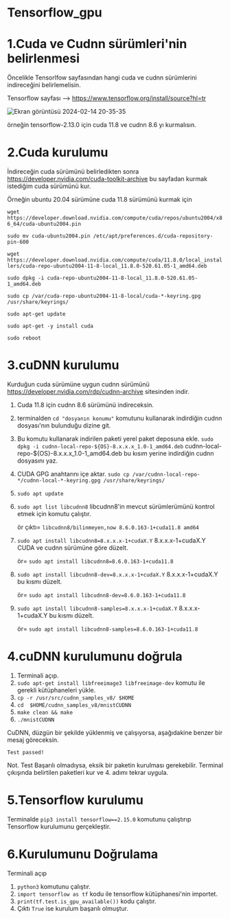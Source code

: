 # Tensorflow_gpu

# 1.Cuda ve Cudnn sürümleri'nin belirlenmesi

Öncelikle Tensorlfow sayfasından hangi cuda ve cudnn sürümlerini indireceğini belirlemelisin.

Tensorflow sayfası -->  https://www.tensorflow.org/install/source?hl=tr

![Ekran görüntüsü 2024-02-14 20-35-35](https://github.com/koesan/Tensorflow_gpu/assets/96130124/086f5465-71d7-4a9f-bca3-f8630be0cd5b)

örneğin tensorflow-2.13.0 için cuda 11.8 ve cudnn 8.6 yı kurmalısın.

# 2.Cuda kurulumu

İndireceğin cuda sürümünü belirledikten sonra https://developer.nvidia.com/cuda-toolkit-archive bu sayfadan kurmak istediğim cuda sürümünü kur.

Örneğin ubuntu 20.04 sürümüne cuda 11.8 sürümünü kurmak için

`
wget https://developer.download.nvidia.com/compute/cuda/repos/ubuntu2004/x86_64/cuda-ubuntu2004.pin
`

`
sudo mv cuda-ubuntu2004.pin /etc/apt/preferences.d/cuda-repository-pin-600
`

`
wget https://developer.download.nvidia.com/compute/cuda/11.8.0/local_installers/cuda-repo-ubuntu2004-11-8-local_11.8.0-520.61.05-1_amd64.deb
`

`
sudo dpkg -i cuda-repo-ubuntu2004-11-8-local_11.8.0-520.61.05-1_amd64.deb
`

`
sudo cp /var/cuda-repo-ubuntu2004-11-8-local/cuda-*-keyring.gpg /usr/share/keyrings/
`

`
sudo apt-get update
`

`
sudo apt-get -y install cuda
`

`
sudo reboot
`

# 3.cuDNN kurulumu

Kurduğun cuda sürümüne uygun cudnn sürümünü https://developer.nvidia.com/rdp/cudnn-archive sitesinden indir.

1. Cuda 11.8 için cudnn 8.6 sürümünü indireceksin.
2. terminalden `cd "dosyanın konumu"` komutunu kullanarak indirdiğin cudnn dosyası'nın bulunduğu dizine git.
3. Bu komutu kullanarak indirilen paketi yerel paket deposuna ekle.
`sudo dpkg -i cudnn-local-repo-${OS}-8.x.x.x_1.0-1_amd64.deb` cudnn-local-repo-${OS}-8.x.x.x_1.0-1_amd64.deb bu kısım yerine indirdiğin cudnn dosyasını yaz.
5. CUDA GPG anahtarını içe aktar.
`sudo cp /var/cudnn-local-repo-*/cudnn-local-*-keyring.gpg /usr/share/keyrings/`
6. `sudo apt update`
7. `sudo apt list libcudnn8` libcudnn8'in mevcut sürümlerümünü kontrol etmek için komutu çalıştır. 

    ör çıktı= `libcudnn8/bilinmeyen,now 8.6.0.163-1+cuda11.8 amd64`
   
9. `sudo apt install libcudnn8=8.x.x.x-1+cudaX.Y` 8.x.x.x-1+cudaX.Y CUDA ve cudnn sürümüne göre düzelt.

    ör= `sudo apt install libcudnn8=8.6.0.163-1+cuda11.8` 

10. `sudo apt install libcudnn8-dev=8.x.x.x-1+cudaX.Y` 8.x.x.x-1+cudaX.Y bu kısmı düzelt.

    ör= `sudo apt install libcudnn8-dev=8.6.0.163-1+cuda11.8` 

11. `sudo apt install libcudnn8-samples=8.x.x.x-1+cudaX.Y` 8.x.x.x-1+cudaX.Y bu kısmı düzelt.

    ör= `sudo apt install libcudnn8-samples=8.6.0.163-1+cuda11.8` 

# 4.cuDNN kurulumunu doğrula

1. Terminali açıp.
2. `sudo apt-get install libfreeimage3 libfreeimage-dev` komutu ile gerekli kütüphaneleri yükle.
3. `cp -r /usr/src/cudnn_samples_v8/ $HOME`
4. `cd  $HOME/cudnn_samples_v8/mnistCUDNN`
5. `make clean && make`
6. `./mnistCUDNN`

CuDNN, düzgün bir şekilde yüklenmiş ve çalışıyorsa, aşağıdakine benzer bir mesaj göreceksin.

`Test passed!`

Not. Test Başarılı olmadıysa, eksik bir paketin kurulması gerekebilir. Terminal çıkışında belirtilen paketleri kur ve 4. adımı tekrar uygula.

# 5.Tensorflow kurulumu

Terminalde `pip3 install tensorflow==2.15.0` komutunu çalıştırıp Tensorflow kurulumunu gerçekleştir.

# 6.Kurulumunu Doğrulama

Terminali açıp

1. `python3` komutunu çalıştır.
2. `import tensorflow as tf` kodu ile tensorflow kütüphanesi'nin importet.
3. `print(tf.test.is_gpu_available())` kodu çalıştır.
4. Çıktı `True` ise kurulum başarılı olmuştur.












